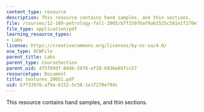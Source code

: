 ```yaml
---
content_type: resource
description: This resource contains hand samples, and thin sections.
file: /courses/12-109-petrology-fall-2005/b7f33976af9ab1525c581e1f270e794c_textures_20051.pdf
file_type: application/pdf
learning_resource_types:
- Labs
license: https://creativecommons.org/licenses/by-nc-sa/4.0/
ocw_type: OCWFile
parent_title: Labs
parent_type: CourseSection
parent_uid: 475f89d7-044b-5978-ef28-6936e65fcc57
resourcetype: Document
title: textures_20051.pdf
uid: b7f33976-af9a-b152-5c58-1e1f270e794c
---
```

This resource contains hand samples, and thin sections.